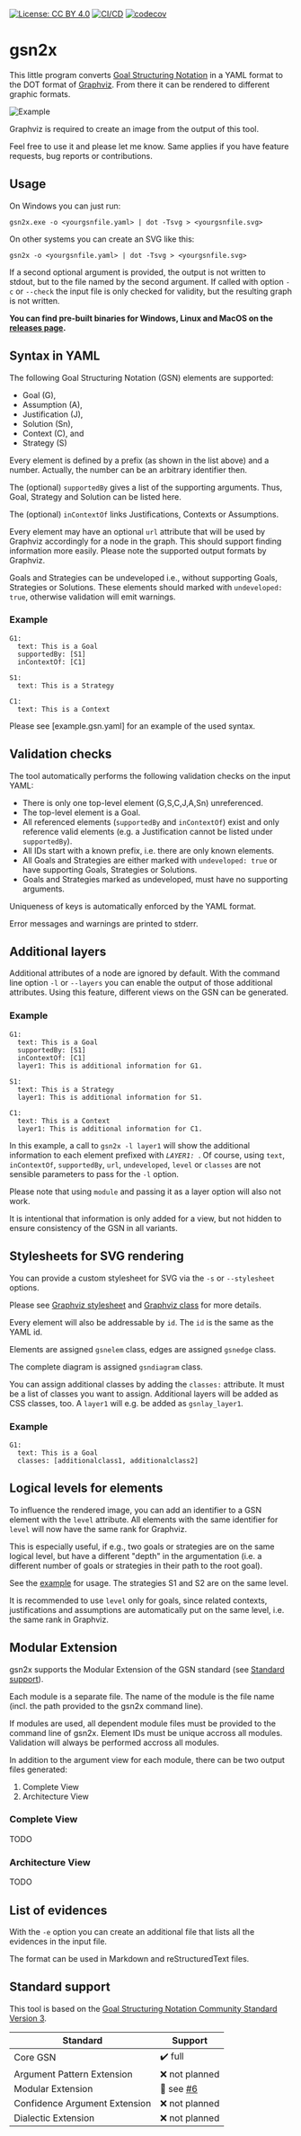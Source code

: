 [![License: CC BY 4.0](https://img.shields.io/badge/License-CC%20BY%204.0-lightgrey.svg)](https://creativecommons.org/licenses/by/4.0/) [![CI/CD](https://github.com/jonasthewolf/gsn2x/actions/workflows/rust.yml/badge.svg)](https://github.com/jonasthewolf/gsn2x/actions/workflows/rust.yml) [![codecov](https://codecov.io/gh/jonasthewolf/gsn2x/branch/master/graph/badge.svg?token=YQKUQQOYS3)](https://codecov.io/gh/jonasthewolf/gsn2x)

# gsn2x

This little program converts [Goal Structuring Notation](https://scsc.uk/gsn) in a YAML format to the DOT format of [Graphviz](https://graphviz.org). From there it can be rendered to different graphic formats.

![Example](examples/example.gsn.svg "Example")

Graphviz is required to create an image from the output of this tool.

Feel free to use it and please let me know. Same applies if you have feature requests, bug reports or contributions.

## Usage

On Windows you can just run:

    gsn2x.exe -o <yourgsnfile.yaml> | dot -Tsvg > <yourgsnfile.svg>

On other systems you can create an SVG like this:

    gsn2x -o <yourgsnfile.yaml> | dot -Tsvg > <yourgsnfile.svg>

If a second optional argument is provided, the output is not written to stdout, but to the file named by the second argument.
If called with option `-c` or `--check` the input file is only checked for validity, but the resulting graph is not written.
    
**You can find pre-built binaries for Windows, Linux and MacOS on the [releases page](https://github.com/jonasthewolf/gsn2x/releases).**

## Syntax in YAML

The following Goal Structuring Notation (GSN) elements are supported:
 - Goal (G), 
 - Assumption (A), 
 - Justification (J), 
 - Solution (Sn),
 - Context (C), and
 - Strategy (S)

Every element is defined by a prefix (as shown in the list above) and a number.
Actually, the number can be an arbitrary identifier then.

The (optional) `supportedBy` gives a list of the supporting arguments. Thus, Goal, Strategy and Solution can be listed here.

The (optional) `inContextOf` links Justifications, Contexts or Assumptions. 

Every element may have an optional `url` attribute that will be used by Graphviz accordingly for a node in the graph.
This should support finding information more easily. Please note the supported output formats by Graphviz.

Goals and Strategies can be undeveloped i.e., without supporting Goals, Strategies or Solutions.
These elements should marked with `undeveloped: true`, otherwise validation will emit warnings.

### Example

    G1:
      text: This is a Goal
      supportedBy: [S1]
      inContextOf: [C1]
    
    S1:
      text: This is a Strategy
    
    C1: 
      text: This is a Context


Please see [example.gsn.yaml] for an example of the used syntax.

## Validation checks

The tool automatically performs the following validation checks on the input YAML:

 - There is only one top-level element (G,S,C,J,A,Sn) unreferenced. 
 - The top-level element is a Goal.
 - All referenced elements (`supportedBy` and `inContextOf`) exist and only reference valid elements 
   (e.g. a Justification cannot be listed under `supportedBy`).
 - All IDs start with a known prefix, i.e. there are only known elements.
 - All Goals and Strategies are either marked with `undeveloped: true` or have supporting Goals, Strategies or Solutions.
 - Goals and Strategies marked as undeveloped, must have no supporting arguments.

Uniqueness of keys is automatically enforced by the YAML format.

Error messages and warnings are printed to stderr.

## Additional layers

Additional attributes of a node are ignored by default.
With the command line option `-l` or `--layers` you can enable the output of those additional attributes.
Using this feature, different views on the GSN can be generated.

### Example

    G1:
      text: This is a Goal
      supportedBy: [S1]
      inContextOf: [C1]
      layer1: This is additional information for G1.
    
    S1:
      text: This is a Strategy
      layer1: This is additional information for S1.
    
    C1: 
      text: This is a Context
      layer1: This is additional information for C1.

In this example, a call to `gsn2x -l layer1` will show the additional information to each element prefixed with _`LAYER1: `_.
Of course, using `text`, `inContextOf`, `supportedBy`, `url`, `undeveloped`, `level` or `classes` are not sensible parameters to pass for the `-l` option. 

Please note that using `module` and passing it as a layer option will also not work. 

It is intentional that information is only added for a view, but not hidden to ensure consistency of the GSN in all variants.

## Stylesheets for SVG rendering

You can provide a custom stylesheet for SVG via the `-s` or `--stylesheet` options.

Please see [Graphviz stylesheet](https://graphviz.org/docs/attrs/stylesheet/) and [Graphviz class](https://graphviz.org/docs/attrs/class/) for more details.

Every element will also be addressable by `id`. The `id` is the same as the YAML id.

Elements are assigned `gsnelem` class, edges are assigned `gsnedge` class. 

The complete diagram is assigned `gsndiagram` class.

You can assign additional classes by adding the `classes:` attribute. It must be a list of classes you want to assign. Additional layers will be added as CSS classes, too. A `layer1` will e.g. be added as `gsnlay_layer1`.

### Example

    G1:
      text: This is a Goal
      classes: [additionalclass1, additionalclass2]

## Logical levels for elements

To influence the rendered image, you can add an identifier to a GSN element with the `level` attribute. All elements with the same identifier for `level` will now have the same rank for Graphviz. 

This is especially useful, if e.g., two goals or strategies are on the same logical level, but have a different "depth" in the argumentation (i.e. a different number of goals or strategies in their path to the root goal).

See the [example](example.gsn.yaml) for usage. The strategies S1 and S2 are on the same level.

It is recommended to use `level` only for goals, since related contexts, justifications and assumptions are automatically put on the same level, i.e. the same rank in Graphviz.

## Modular Extension

gsn2x supports the Modular Extension of the GSN standard (see [Standard support](#standard-support)).

Each module is a separate file. The name of the module is the file name (incl. the path provided to the gsn2x command line).

If modules are used, all dependent module files must be provided to the command line of gsn2x.
Element IDs must be unique accross all modules. Validation will always be performed accross all modules.

In addition to the argument view for each module, there can be two output files generated:
1) Complete View
2) Architecture View

### Complete View

TODO

### Architecture View

TODO

## List of evidences

With the `-e` option you can create an additional file that lists all the evidences in the input file.

The format can be used in Markdown and reStructuredText files.


## Standard support

This tool is based on the [Goal Structuring Notation Community Standard Version 3](https://scsc.uk/r141C:1).

| Standard                    | Support                                                                 |
|-----------------------------|-------------------------------------------------------------------------|
|Core GSN                     | :heavy_check_mark: full                                                 |
|Argument Pattern Extension   | :x: not planned                                                         |
|Modular Extension            | :construction: see [#6](https://github.com/jonasthewolf/gsn2x/issues/6) |
|Confidence Argument Extension| :x: not planned                                                         |
|Dialectic Extension          | :x: not planned                                                         |
